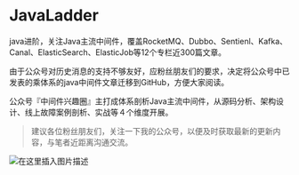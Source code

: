 # JavaLadder
java进阶，关注Java主流中间件，覆盖RocketMQ、Dubbo、Sentienl、Kafka、Canal、ElasticSearch、ElasticJob等12个专栏近300篇文章。

由于公众号对历史消息的支持不够友好，应粉丝朋友们的要求，决定将公众号中已发表的乘体系的java中间件文章迁移到GitHub，方便大家阅读。

公众号『中间件兴趣圈』主打成体系剖析Java主流中间件，从源码分析、架构设计、线上故障案例剖析、实战等４个维度开展。

> 建议各位粉丝朋友们，关注一下我的公众号，以便及时获取最新的更新内容，与笔者近距离沟通交流。

![在这里插入图片描述](https://img-blog.csdnimg.cn/20210328160616845.jpg?x-oss-process=image/watermark,type_ZmFuZ3poZW5naGVpdGk,shadow_10,text_aHR0cHM6Ly9ibG9nLmNzZG4ubmV0L3ByZXN0aWdlZGluZw==,size_16,color_FFFFFF,t_70#pic_center)






